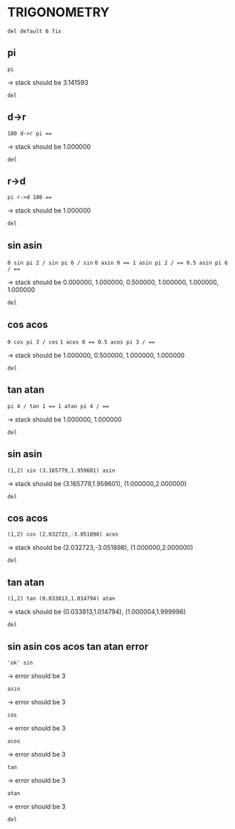 # TRIGONOMETRY

`del default 6 fix`

## pi

`pi`

-> stack should be 3.141593

`del`

## d->r

`180 d->r pi ==`

-> stack should be 1.000000

`del`

## r->d

`pi r->d 180 ==`

-> stack should be 1.000000

`del`

## sin asin

`0 sin pi 2 / sin pi 6 / sin`
`0 asin 0 == 1 asin pi 2 / == 0.5 asin pi 6 / ==`

-> stack should be 0.000000, 1.000000, 0.500000, 1.000000, 1.000000, 1.000000

`del`

## cos acos

`0 cos pi 3 / cos`
`1 acos 0 == 0.5 acos pi 3 / ==`

-> stack should be 1.000000, 0.500000, 1.000000, 1.000000

`del`

## tan atan

`pi 4 / tan 1 == 1 atan pi 4 / ==`

-> stack should be 1.000000, 1.000000

`del`

## sin asin

`(1,2) sin (3.165779,1.959601) asin`

-> stack should be (3.165779,1.959601), (1.000000,2.000000)

`del`

## cos acos

`(1,2) cos (2.032723,-3.051898) acos`

-> stack should be (2.032723,-3.051898), (1.000000,2.000000)

`del`

## tan atan

`(1,2) tan (0.033813,1.014794) atan`

-> stack should be (0.033813,1.014794), (1.000004,1.999996)

`del`

## sin asin cos acos tan atan error

`'ok' sin`

-> error should be 3

`asin`

-> error should be 3

`cos`

-> error should be 3

`acos`

-> error should be 3

`tan`

-> error should be 3

`atan`

-> error should be 3

`del`

